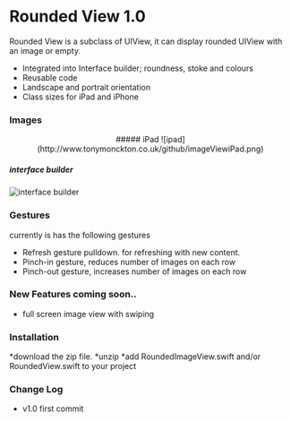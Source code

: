 # Rounded View 1.0

Rounded View is a subclass of UIView, it can display rounded UIView with an image or empty. 

  - Integrated into Interface builder; roundness, stoke and colours
  - Reusable code
  - Landscape and portrait orientation
  - Class sizes for iPad and iPhone

### Images

<p align="center">
##### iPad
![ipad](http://www.tonymonckton.co.uk/github/imageViewiPad.png)

##### interface builder
![interface builder](http://www.tonymonckton.co.uk/github/imageview1.jpg)
</p>

### Gestures
currently is has the following gestures
* Refresh gesture pulldown. for refreshing with new content.
* Pinch-in gesture, reduces number of images on each row
* Pinch-out gesture, increases number of images on each row

### New Features coming soon..

  - full screen image view with swiping

### Installation

*download the zip file.
*unzip
*add RoundedImageView.swift and/or RoundedView.swift to your project

### Change Log
* v1.0 first commit

